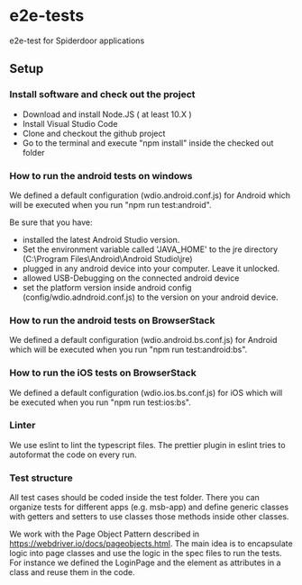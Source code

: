 # e2e-tests

e2e-test for Spiderdoor applications

## Setup

### Install software and check out the project

- Download and install Node.JS ( at least 10.X )
- Install Visual Studio Code
- Clone and checkout the github project
- Go to the terminal and execute "npm install" inside the checked out folder

### How to run the android tests on windows

We defined a default configuration (wdio.android.conf.js) for Android which will be executed when you run "npm run test:android".

Be sure that you have:

- installed the latest Android Studio version.
- Set the environment variable called 'JAVA_HOME' to the jre directory (C:\Program Files\Android\Android Studio\jre\)
- plugged in any android device into your computer. Leave it unlocked.
- allowed USB-Debugging on the connected android device
- set the platform version inside android config (config/wdio.adndroid.conf.js) to the version on your android device.

### How to run the android tests on BrowserStack

We defined a default configuration (wdio.android.bs.conf.js) for Android which will be executed when you run "npm run test:android:bs".

### How to run the iOS tests on BrowserStack

We defined a default configuration (wdio.ios.bs.conf.js) for iOS which will be executed when you run "npm run test:ios:bs".

### Linter

We use eslint to lint the typescript files. The prettier plugin in eslint tries to autoformat the code on every run.

### Test structure

All test cases should be coded inside the test folder. There you can organize tests for different apps (e.g. msb-app) and define generic classes with getters and setters to use classes those methods inside other classes.

We work with the Page Object Pattern described in <https://webdriver.io/docs/pageobjects.html>. The main idea is to encapsulate logic into page classes and use the logic in the spec files to run the tests.
For instance we defined the LoginPage and the element as attributes in a class and reuse them in the code.
